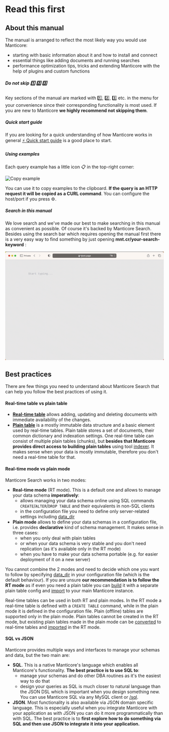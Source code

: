 # Read this first

## About this manual

The manual is arranged to reflect the most likely way you would use Manticore:

* starting with basic information about it and how to install and connect
* essential things like adding documents and running searches
* performance optimization tips, tricks and extending Manticore with the help of plugins and custom functions

##### Do not skip 1️⃣ 2️⃣ 3️⃣
Key sections of the manual are marked with 1️⃣, 2️⃣, 3️⃣ etc. in the menu for your convenience since their corresponding functionality is most used. If you are new to Manticore **we highly recommend not skipping them**.

##### Quick start guide
If you are looking for a quick understanding of how Manticore works in general [⚡ Quick start guide](Quick_start_guide.md) is a good place to start.

##### Using examples
Each query example has a little icon 📋 in the top-right corner:

![Copy example](copy_example.png)

You can use it to copy examples to the clipboard. **If the query is an HTTP request it will be copied as a CURL command**. You can configure the host/port if you press ⚙️.

##### Search in this manual

We love search and we've made our best to make searching in this manual as convenient as possible. Of course it's backed by Manticore Search. Besides using the search bar which requires opening the manual first there is a very easy way to find something by just opening **mnt.cr/your-search-keyword** :

![mnt.cr quick manual search](mnt.cr.gif)

## Best practices
There are few things you need to understand about Manticore Search that can help you follow the best practices of using it.

#### Real-time table vs plain table
* **[Real-time table](Creating_a_table/Local_tables/Real-time_table.md)** allows adding, updating and deleting documents with immediate availability of the changes.
* **[Plain table](Creating_a_table/Local_tables/Plain_table.md)** is a mostly immutable data structure and a basic element used by real-time tables. Plain table stores a set of documents, their common dictionary and indexation settings. One real-time table can consist of multiple plain tables (chunks), but **besides that Manticore provides direct access to building plain tables** using tool [indexer](Data_creation_and_modification/Adding_data_from_external_storages/Plain_tables_creation.md#Indexer-tool). It makes sense when your data is mostly immutable, therefore you don't need a real-time table for that.

#### Real-time mode vs plain mode
Manticore Search works in two modes:
* **Real-time mode** (RT mode). This is a default one and allows to manage your data schema **imperatively**:
  * allows managing your data schema online using SQL commands `CREATE`/`ALTER`/`DROP TABLE` and their equivalents in non-SQL clients
  * in the configuration file you need to define only server-related settings including [data_dir](Server_settings/Searchd.md#data_dir)
* **Plain mode** allows to define your data schemas in a configuration file, i.e. provides **declarative** kind of schema management. It makes sense in three cases:
  * when you only deal with plain tables
  * or when your data schema is very stable and you don't need replication (as it's available only in the RT mode)
  * when you have to make your data schema portable (e.g. for easier deployment of it on a new server)

You cannot combine the 2 modes and need to decide which one you want to follow by specifying [data_dir](Server_settings/Searchd.md#data_dir) in your configuration file (which is the default behaviour). If you are unsure **our recommendation is to follow the RT mode** as if even you need a plain table you can [build](Data_creation_and_modification/Adding_data_from_external_storages/Plain_tables_creation.md) it with a separate plain table config and [import](Data_creation_and_modification/Adding_data_from_external_storages/Adding_data_to_tables/Importing_table.md) to your main Manticore instance.

Real-time tables can be used in both RT and plain modes. In the RT mode a real-time table is defined with a `CREATE TABLE` command, while in the plain mode it is defined in the configuration file. Plain (offline) tables are supported only in the plain mode. Plain tables cannot be created in the RT mode, but existing plain tables made in the plain mode can be [converted](Data_creation_and_modification/Adding_data_from_external_storages/Adding_data_to_tables/Attaching_a_plain_table_to_RT_table.md) to real-time tables and [imported](Data_creation_and_modification/Adding_data_from_external_storages/Adding_data_to_tables/Importing_table.md) in the RT mode.

#### SQL vs JSON
Manticore provides multiple ways and interfaces to manage your schemas and data, but the two main are:
* **SQL**. This is a native Manticore's language which enables all Manticore's functionality. **The best practice is to use SQL to**:
  * manage your schemas and do other DBA routines as it's the easiest way to do that
  * design your queries as SQL is much closer to natural language than the JSON DSL which is important when you design something new. You can use Manticore SQL via any MySQL client or [/sql](Connecting_to_the_server/MySQL_protocol.md).
* **JSON**. Most functionality is also available via JSON domain specific language. This is especially useful when you integrate Manticore with your application as with JSON you can do it more programmatically than with SQL. The best practice is to **first explore how to do something via SQL and then use JSON to integrate it into your application.**

<!-- proofread -->
